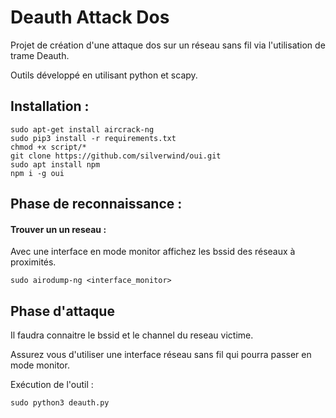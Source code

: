 # Deauth Attack Dos
Projet de création d'une attaque dos sur un réseau sans fil via l'utilisation de trame Deauth.

Outils développé en utilisant python et scapy.

## Installation :

```
sudo apt-get install aircrack-ng
sudo pip3 install -r requirements.txt
chmod +x script/*
git clone https://github.com/silverwind/oui.git
sudo apt install npm
npm i -g oui
```

## Phase de reconnaissance :  

#### Trouver un un reseau :

Avec une interface en mode monitor affichez les bssid des réseaux à proximités.
```
sudo airodump-ng <interface_monitor>
```

## Phase d'attaque
Il faudra connaitre le bssid et le channel du reseau victime.

Assurez vous d'utiliser une interface réseau sans fil qui pourra passer en mode monitor.

Exécution de l'outil :
```
sudo python3 deauth.py
```

